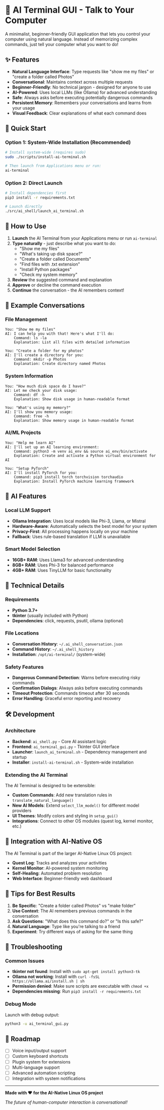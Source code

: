 # 🤖 AI Terminal GUI - Talk to Your Computer

A minimalist, beginner-friendly GUI application that lets you control your computer using natural language. Instead of memorizing complex commands, just tell your computer what you want to do!

## ✨ Features

- **Natural Language Interface**: Type requests like "show me my files" or "create a folder called Photos"
- **Conversational**: Maintains context across multiple requests
- **Beginner-Friendly**: No technical jargon - designed for anyone to use
- **AI-Powered**: Uses local LLMs (like Ollama) for advanced understanding
- **Safe**: Always asks before executing potentially dangerous commands
- **Persistent Memory**: Remembers your conversations and learns from your usage
- **Visual Feedback**: Clear explanations of what each command does

## 🚀 Quick Start

### Option 1: System-Wide Installation (Recommended)
```bash
# Install system-wide (requires sudo)
sudo ./scripts/install-ai-terminal.sh

# Then launch from Applications menu or run:
ai-terminal
```

### Option 2: Direct Launch
```bash
# Install dependencies first
pip3 install -r requirements.txt

# Launch directly
./src/ai_shell/launch_ai_terminal.sh
```

## 💬 How to Use

1. **Launch** the AI Terminal from your Applications menu or run `ai-terminal`
2. **Type naturally** - just describe what you want to do:
   - "Show me my files"
   - "What's taking up disk space?"
   - "Create a folder called Documents"
   - "Find files with .txt extension"
   - "Install Python packages"
   - "Check my system memory"
3. **Review** the suggested command and explanation
4. **Approve** or decline the command execution
5. **Continue** the conversation - the AI remembers context!

## 🎯 Example Conversations

### File Management
```
You: "Show me my files"
AI: I can help you with that! Here's what I'll do:
    Command: ls -la
    Explanation: List all files with detailed information
    
You: "Create a folder for my photos"
AI: I'll create a directory for you:
    Command: mkdir -p Photos
    Explanation: Create directory named Photos
```

### System Information
```
You: "How much disk space do I have?"
AI: Let me check your disk usage:
    Command: df -h
    Explanation: Show disk usage in human-readable format
    
You: "What's using my memory?"
AI: I'll show you memory usage:
    Command: free -h
    Explanation: Show memory usage in human-readable format
```

### AI/ML Projects
```
You: "Help me learn AI"
AI: I'll set up an AI learning environment:
    Command: python3 -m venv ai_env && source ai_env/bin/activate
    Explanation: Create and activate a Python virtual environment for AI
    
You: "Setup PyTorch"
AI: I'll install PyTorch for you:
    Command: pip3 install torch torchvision torchaudio
    Explanation: Install PyTorch machine learning framework
```

## 🧠 AI Features

### Local LLM Support
- **Ollama Integration**: Uses local models like Phi-3, Llama, or Mistral
- **Hardware-Aware**: Automatically selects the best model for your system
- **Privacy-First**: All processing happens locally on your machine
- **Fallback**: Uses rule-based translation if LLM is unavailable

### Smart Model Selection
- **16GB+ RAM**: Uses Llama3 for advanced understanding
- **8GB+ RAM**: Uses Phi-3 for balanced performance
- **4GB+ RAM**: Uses TinyLLM for basic functionality

## 🔧 Technical Details

### Requirements
- **Python 3.7+**
- **tkinter** (usually included with Python)
- **Dependencies**: click, requests, psutil, ollama (optional)

### File Locations
- **Conversation History**: `~/.ai_shell_conversation.json`
- **Command History**: `~/.ai_shell_history`
- **Installation**: `/opt/ai-terminal/` (system-wide)

### Safety Features
- **Dangerous Command Detection**: Warns before executing risky commands
- **Confirmation Dialogs**: Always asks before executing commands
- **Timeout Protection**: Commands timeout after 30 seconds
- **Error Handling**: Graceful error reporting and recovery

## 🛠️ Development

### Architecture
- **Backend**: `ai_shell.py` - Core AI assistant logic
- **Frontend**: `ai_terminal_gui.py` - Tkinter GUI interface
- **Launcher**: `launch_ai_terminal.sh` - Dependency management and startup
- **Installer**: `install-ai-terminal.sh` - System-wide installation

### Extending the AI Terminal
The AI Terminal is designed to be extensible:
- **Custom Commands**: Add new translation rules in `translate_natural_language()`
- **New AI Models**: Extend `select_llm_model()` for different model providers
- **UI Themes**: Modify colors and styling in `setup_gui()`
- **Integrations**: Connect to other OS modules (quest log, kernel monitor, etc.)

## 🤝 Integration with AI-Native OS

The AI Terminal is part of the larger AI-Native Linux OS project:
- **Quest Log**: Tracks and analyzes your activities
- **Kernel Monitor**: AI-powered system monitoring
- **Self-Healing**: Automated problem resolution
- **Web Interface**: Beginner-friendly web dashboard

## 📝 Tips for Best Results

1. **Be Specific**: "Create a folder called Photos" vs "make folder"
2. **Use Context**: The AI remembers previous commands in the conversation
3. **Ask Questions**: "What does this command do?" or "Is this safe?"
4. **Natural Language**: Type like you're talking to a friend
5. **Experiment**: Try different ways of asking for the same thing

## 🐛 Troubleshooting

### Common Issues
- **tkinter not found**: Install with `sudo apt-get install python3-tk`
- **Ollama not working**: Install with `curl -fsSL https://ollama.ai/install.sh | sh`
- **Permission denied**: Make sure scripts are executable with `chmod +x`
- **Dependencies missing**: Run `pip3 install -r requirements.txt`

### Debug Mode
Launch with debug output:
```bash
python3 -u ai_terminal_gui.py
```

## 🎯 Roadmap

- [ ] Voice input/output support
- [ ] Custom keyboard shortcuts
- [ ] Plugin system for extensions
- [ ] Multi-language support
- [ ] Advanced automation scripting
- [ ] Integration with system notifications

---

**Made with ❤️ for the AI-Native Linux OS project**

*The future of human-computer interaction is conversational!* 